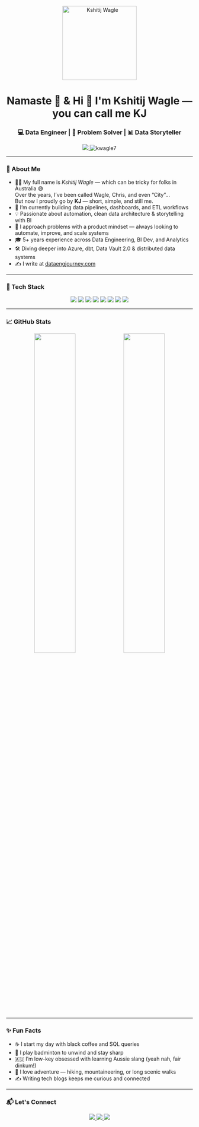<!-- PROFILE IMAGE -->
<p align="center">
  <img src="https://github.com/user-attachments/assets/bba02997-0fe1-4a67-ae9d-fa4ef62a57f7" alt="Kshitij Wagle" width="200" />
</p>

<h1 align="center">Namaste 🙏 & Hi 👋 I'm Kshitij Wagle — you can call me KJ</h1>
<h3 align="center">💻 Data Engineer | 🧠 Problem Solver | 📊 Data Storyteller</h3>

<p align="center">
  <a href="https://linkedin.com/in/kwagle" target="_blank">
    <img src="https://img.shields.io/badge/-Connect%20on%20LinkedIn-blue?style=flat-square&logo=linkedin" />
  </a>
  <img src="https://komarev.com/ghpvc/?username=kwagle7&label=Profile%20views&color=0e75b6&style=flat-square" alt="kwagle7" />
</p>

---

### 🚀 About Me

- 🧑‍💻 My full name is *Kshitij Wagle* — which can be tricky for folks in Australia 😅  
  Over the years, I’ve been called Wagle, Chris, and even “City”...  
  But now I proudly go by **KJ** — short, simple, and still me.  
- 🔭 I’m currently building data pipelines, dashboards, and ETL workflows  
- 💡 Passionate about automation, clean data architecture & storytelling with BI  
- 🧠 I approach problems with a product mindset — always looking to automate, improve, and scale systems  
- 🎓 5+ years experience across Data Engineering, BI Dev, and Analytics  
- 🛠️ Diving deeper into Azure, dbt, Data Vault 2.0 & distributed data systems  
- ✍️ I write at [dataengjourney.com](https://dataengjourney.com)

---

### 🧰 Tech Stack

<p align="center">
  <img src="https://img.shields.io/badge/SQL-%23F29111.svg?style=for-the-badge&logo=postgresql&logoColor=white"/>
  <img src="https://img.shields.io/badge/Python-3776AB.svg?style=for-the-badge&logo=python&logoColor=white"/>
  <img src="https://img.shields.io/badge/Power%20BI-F2C811.svg?style=for-the-badge&logo=powerbi&logoColor=white"/>
  <img src="https://img.shields.io/badge/Talend-ff6d00?style=for-the-badge&logo=talend&logoColor=white"/>
  <img src="https://img.shields.io/badge/PostgreSQL-4169E1.svg?style=for-the-badge&logo=postgresql&logoColor=white"/>
  <img src="https://img.shields.io/badge/Snowflake-56B9EB.svg?style=for-the-badge&logo=snowflake&logoColor=white"/>
  <img src="https://img.shields.io/badge/Databricks-E87722.svg?style=for-the-badge&logo=databricks&logoColor=white"/>
  <img src="https://img.shields.io/badge/dbt-FF694B.svg?style=for-the-badge&logo=dbt&logoColor=white"/>
</p>

---

### 📈 GitHub Stats

<p align="center">
  <img src="https://github-readme-stats.vercel.app/api?username=kwagle7&show_icons=true&theme=default" width="47%" />
  <img src="https://github-readme-stats.vercel.app/api/top-langs/?username=kwagle7&layout=compact&theme=default" width="47%" />
</p>

---

### ✨ Fun Facts

- ☕ I start my day with black coffee and SQL queries  
- 🏸 I play badminton to unwind and stay sharp  
- 🇦🇺 I’m low-key obsessed with learning Aussie slang (yeah nah, fair dinkum!)  
- 🗻 I love adventure — hiking, mountaineering, or long scenic walks  
- ✍️ Writing tech blogs keeps me curious and connected

---

### 📬 Let's Connect

<p align="center">
  <a href="https://linkedin.com/in/kwagle" target="_blank">
    <img src="https://img.shields.io/badge/-LinkedIn-%230077B5?style=for-the-badge&logo=linkedin&logoColor=white"/>
  </a>
  <a href="mailto:kshitij.wagle@hotmail.com">
    <img src="https://img.shields.io/badge/-Email-%23333?style=for-the-badge&logo=gmail&logoColor=white"/>
  </a>
  <a href="https://dataengjourney.com">
    <img src="https://img.shields.io/badge/-My%20Blog-green?style=for-the-badge"/>
  </a>
</p>
